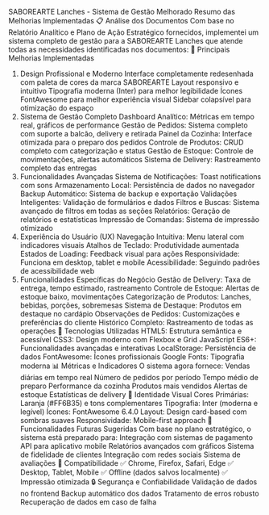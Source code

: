 SABOREARTE Lanches - Sistema de Gestão Melhorado
Resumo das Melhorias Implementadas
📋 Análise dos Documentos
Com base no Relatório Analítico e Plano de Ação Estratégico fornecidos, implementei um sistema completo de gestão para a SABOREARTE Lanches que atende todas as necessidades identificadas nos documentos:
🎯 Principais Melhorias Implementadas
1. Design Profissional e Moderno
Interface completamente redesenhada com paleta de cores da marca SABOREARTE
Layout responsivo e intuitivo
Tipografia moderna (Inter) para melhor legibilidade
Ícones FontAwesome para melhor experiência visual
Sidebar colapsível para otimização do espaço
2. Sistema de Gestão Completo
Dashboard Analítico: Métricas em tempo real, gráficos de performance
Gestão de Pedidos: Sistema completo com suporte a balcão, delivery e retirada
Painel da Cozinha: Interface otimizada para o preparo dos pedidos
Controle de Produtos: CRUD completo com categorização e status
Gestão de Estoque: Controle de movimentações, alertas automáticos
Sistema de Delivery: Rastreamento completo das entregas
3. Funcionalidades Avançadas
Sistema de Notificações: Toast notifications com sons
Armazenamento Local: Persistência de dados no navegador
Backup Automático: Sistema de backup e exportação
Validações Inteligentes: Validação de formulários e dados
Filtros e Buscas: Sistema avançado de filtros em todas as seções
Relatórios: Geração de relatórios e estatísticas
Impressão de Comandas: Sistema de impressão otimizado
4. Experiência do Usuário (UX)
Navegação Intuitiva: Menu lateral com indicadores visuais
Atalhos de Teclado: Produtividade aumentada
Estados de Loading: Feedback visual para ações
Responsividade: Funciona em desktop, tablet e mobile
Acessibilidade: Seguindo padrões de acessibilidade web
5. Funcionalidades Específicas do Negócio
Gestão de Delivery: Taxa de entrega, tempo estimado, rastreamento
Controle de Estoque: Alertas de estoque baixo, movimentações
Categorização de Produtos: Lanches, bebidas, porções, sobremesas
Sistema de Destaque: Produtos em destaque no cardápio
Observações de Pedidos: Customizações e preferências do cliente
Histórico Completo: Rastreamento de todas as operações
🔧 Tecnologias Utilizadas
HTML5: Estrutura semântica e acessível
CSS3: Design moderno com Flexbox e Grid
JavaScript ES6+: Funcionalidades avançadas e interativas
LocalStorage: Persistência de dados
FontAwesome: Ícones profissionais
Google Fonts: Tipografia moderna
📊 Métricas e Indicadores
O sistema agora fornece:
Vendas diárias em tempo real
Número de pedidos por período
Tempo médio de preparo
Performance da cozinha
Produtos mais vendidos
Alertas de estoque
Estatísticas de delivery
🎨 Identidade Visual
Cores Primárias: Laranja (#FF6B35) e tons complementares
Tipografia: Inter (moderna e legível)
Ícones: FontAwesome 6.4.0
Layout: Design card-based com sombras suaves
Responsividade: Mobile-first approach
🚀 Funcionalidades Futuras Sugeridas
Com base no plano estratégico, o sistema está preparado para:
Integração com sistemas de pagamento
API para aplicativo mobile
Relatórios avançados com gráficos
Sistema de fidelidade de clientes
Integração com redes sociais
Sistema de avaliações
📱 Compatibilidade
✅ Chrome, Firefox, Safari, Edge
✅ Desktop, Tablet, Mobile
✅ Offline (dados salvos localmente)
✅ Impressão otimizada
🔒 Segurança e Confiabilidade
Validação de dados no frontend
Backup automático dos dados
Tratamento de erros robusto
Recuperação de dados em caso de falha
